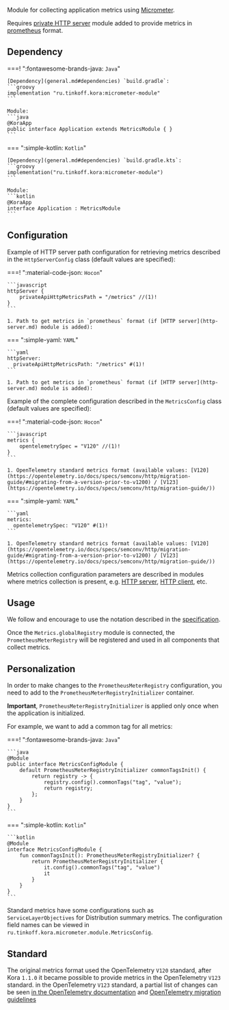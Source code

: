 Module for collecting application metrics using [Micrometer](https://micrometer.io/docs/concepts#_purpose).

Requires [private HTTP server](http-server.md) module added to provide metrics in [prometheus](https://prometheus.io/docs/concepts/data_model/) format.

## Dependency

===! ":fontawesome-brands-java: `Java`"

    [Dependency](general.md#dependencies) `build.gradle`:
    ```groovy
    implementation "ru.tinkoff.kora:micrometer-module"
    ```

    Module:
    ```java
    @KoraApp
    public interface Application extends MetricsModule { }
    ```

=== ":simple-kotlin: `Kotlin`"

    [Dependency](general.md#dependencies) `build.gradle.kts`:
    ```groovy
    implementation("ru.tinkoff.kora:micrometer-module")
    ```

    Module:
    ```kotlin
    @KoraApp
    interface Application : MetricsModule
    ```

## Configuration

Example of HTTP server path configuration for retrieving metrics described in the `HttpServerConfig` class (default values are specified):

===! ":material-code-json: `Hocon`"

    ```javascript
    httpServer {
        privateApiHttpMetricsPath = "/metrics" //(1)!
    }
    ```

    1. Path to get metrics in `prometheus` format (if [HTTP server](http-server.md) module is added):

=== ":simple-yaml: `YAML`"

    ```yaml
    httpServer:
      privateApiHttpMetricsPath: "/metrics" #(1)!
    ```

    1. Path to get metrics in `prometheus` format (if [HTTP server](http-server.md) module is added):

Example of the complete configuration described in the `MetricsConfig` class (default values are specified):

===! ":material-code-json: `Hocon`"

    ```javascript
    metrics {
        opentelemetrySpec = "V120" //(1)!
    }
    ```

    1. OpenTelemetry standard metrics format (available values: [V120](https://opentelemetry.io/docs/specs/semconv/http/migration-guide/#migrating-from-a-version-prior-to-v1200) / [V123](https://opentelemetry.io/docs/specs/semconv/http/migration-guide/))

=== ":simple-yaml: `YAML`"

    ```yaml
    metrics:
      opentelemetrySpec: "V120" #(1)!
    ```

    1. OpenTelemetry standard metrics format (available values: [V120](https://opentelemetry.io/docs/specs/semconv/http/migration-guide/#migrating-from-a-version-prior-to-v1200) / [V123](https://opentelemetry.io/docs/specs/semconv/http/migration-guide/))

Metrics collection configuration parameters are described in modules where metrics collection is present, e.g. [HTTP server](http-server.md), [HTTP client](http-client.md), etc.

## Usage

We follow and encourage to use the notation described in the [specification](https://prometheus.io/docs/concepts/data_model/).

Once the `Metrics.globalRegistry` module is connected, the `PrometheusMeterRegistry` will be registered and used in all components that collect metrics.

## Personalization

In order to make changes to the `PrometheusMeterRegistry` configuration, you need to add to the `PrometheusMeterRegistryInitializer` container.

**Important**, `PrometheusMeterRegistryInitializer` is applied only once when the application is initialized.

For example, we want to add a common tag for all metrics:

===! ":fontawesome-brands-java: `Java`"

    ```java
    @Module
    public interface MetricsConfigModule {
        default PrometheusMeterRegistryInitializer commonTagsInit() {
            return registry -> {
                registry.config().commonTags("tag", "value");
                return registry;
            };
        }
    }
    ```

=== ":simple-kotlin: `Kotlin`"

    ```kotlin
    @Module
    interface MetricsConfigModule {
        fun commonTagsInit(): PrometheusMeterRegistryInitializer? {
            return PrometheusMeterRegistryInitializer {
                it.config().commonTags("tag", "value")
                it
            }
        }
    }
    ```

Standard metrics have some configurations such as `ServiceLayerObjectives` for Distribution summary metrics.
The configuration field names can be viewed in `ru.tinkoff.kora.micrometer.module.MetricsConfig`.

## Standard

The original metrics format used the OpenTelemetry `V120` standard, after Kora `1.1.0` it became possible to provide metrics in the OpenTelemetry `V123` standard.
in the OpenTelemetry `V123` standard, a partial list of changes can be seen [in the OpenTelemetry documentation](https://opentelemetry.io/blog/2023/http-conventions-declared-stable/)
and [OpenTelemetry migration guidelines](https://opentelemetry.io/docs/specs/semconv/http/migration-guide/)
